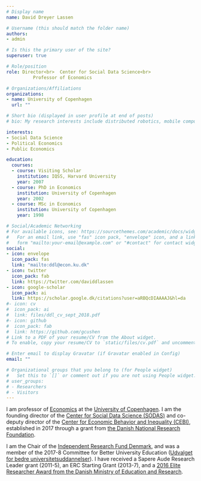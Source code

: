 ```yaml
---
# Display name
name: David Dreyer Lassen

# Username (this should match the folder name)
authors:
- admin

# Is this the primary user of the site?
superuser: true

# Role/position
role: Director<br>  Center for Social Data Science<br>
          Professor of Economics

# Organizations/Affiliations
organizations:
- name: University of Copenhagen
  url: ""

# Short bio (displayed in user profile at end of posts)
# bio: My research interests include distributed robotics, mobile computing and programmable matter.

interests:
- Social Data Science
- Political Economics
- Public Economics

education:
  courses:
  - course: Visiting Scholar
    institution: IQSS, Harvard University
    year: 2007
  - course: PhD in Economics
    institution: University of Copenhagen
    year: 2002
  - course: MSc in Economics
    institution: University of Copenhagen
    year: 1998

# Social/Academic Networking
# For available icons, see: https://sourcethemes.com/academic/docs/widgets/#icons
#   For an email link, use "fas" icon pack, "envelope" icon, and a link in the
#   form "mailto:your-email@example.com" or "#contact" for contact widget.
social:
- icon: envelope
  icon_pack: fas
  link: "mailto:ddl@econ.ku.dk"
- icon: twitter
  icon_pack: fab
  link: https://twitter.com/daviddlassen
- icon: google-scholar
  icon_pack: ai
  link: https://scholar.google.dk/citations?user=aRBQcDIAAAAJ&hl=da
#- icon: cv
#  icon_pack: ai
#  link: files/ddl_cv_sept_2018.pdf
#- icon: github
#  icon_pack: fab
#  link: https://github.com/gcushen
# Link to a PDF of your resume/CV from the About widget.
# To enable, copy your resume/CV to `static/files/cv.pdf` and uncomment the lines below.  

# Enter email to display Gravatar (if Gravatar enabled in Config)
email: ""

# Organizational groups that you belong to (for People widget)
#   Set this to `[]` or comment out if you are not using People widget.  
# user_groups:
# - Researchers
# - Visitors
---
```


I am professor of [Economics](http://www.econ.ku.dk/) at the [University of Copenhagen](http://www.ku.dk). I am the founding director of the [Center for Social Data Science (SODAS)](http://sodas.ku.dk) and co-deputy director of the [Center for Economic Behavior and Inequality (CEBI)](http://www.econ.ku.dk/cebi/), established in 2017 through a grant from [the Danish National Research Foundation](http://www.dg.dk).

I am the Chair of the [Independent Research Fund Denmark](https://dff.dk/en/front-page?set_language=en), and was a member of the 2017-8 Committee for Better University Education ([Udvalget for bedre universitetsuddannelser](https://ufm.dk/uddannelse/rad-naevn-og-udvalg/udvalg-om-bedre-universitetsuddannelser)). I have received a Sapere Aude Research Leader grant (2011-5), an ERC Starting Grant (2013-7), and a [2016 Elite Researcher Award from the Danish Ministry of Education and Research](https://ufm.dk/forskning-og-innovation/forskningsformidling/eliteforsk/prismodtagere/prismodtagere-2016).
